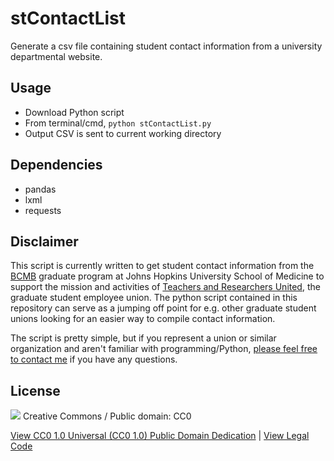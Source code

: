 # stContactList
Generate a csv file containing student contact information from a university departmental website.

## Usage
- Download Python script
- From terminal/cmd, `python stContactList.py`
- Output CSV is sent to current working directory

## Dependencies
- pandas
- lxml
- requests

## Disclaimer
This script is currently written to get student contact information from the [BCMB](https://bcmb.bs.jhmi.edu/students) graduate program at Johns Hopkins University School of Medicine to support the mission and activities of [Teachers and Researchers United](http://trujhu.org/), the graduate student employee union. The python script contained in this repository can serve as a jumping off point for e.g. other graduate student unions looking for an easier way to compile contact information.

The script is pretty simple, but if you represent a union or similar organization and aren't familiar with programming/Python, [please feel free to contact me](mailto:connor0mason@gmail.com) if you have any questions.

## License
<img src="https://upload.wikimedia.org/wikipedia/commons/6/69/CC0_button.svg">
Creative Commons / Public domain: CC0



[View CC0 1.0 Universal (CC0 1.0) Public Domain Dedication](https://creativecommons.org/publicdomain/zero/1.0/) | [View Legal Code](https://creativecommons.org/publicdomain/zero/1.0/legalcode)



